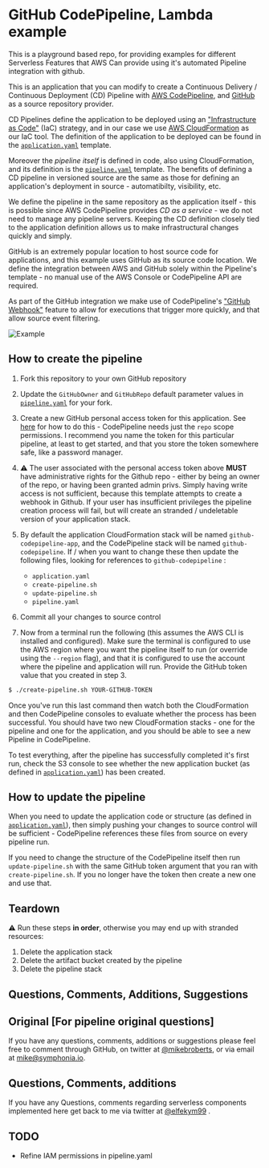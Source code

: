 # GitHub CodePipeline, Lambda example

This is a playground based repo, for providing examples for different Serverless Features that AWS Can provide using it's automated Pipeline integration with github.


This is an application that you can modify to create a Continuous Delivery / Continuous Deployment (CD) Pipeline
with [AWS CodePipeline](https://aws.amazon.com/codepipeline/), and [GitHub](https://github.com/) as a source repository provider.

CD Pipelines define the application to be deployed using an ["Infrastructure as Code"](https://en.wikipedia.org/wiki/Infrastructure_as_code) (IaC) strategy, and in our case we use [AWS CloudFormation](https://aws.amazon.com/cloudformation/) as our IaC tool. The definition of the application to be deployed can be found in the [`application.yaml`](./application.yaml) template.

Moreover the *pipeline itself* is defined in code, also using CloudFormation, and its definition is the [`pipeline.yaml`](./pipeline.yaml) template. The benefits of defining a CD pipeline in versioned source are the same as those for defining an application's deployment in source - automatibilty, visibility, etc. 

We define the pipeline in the same repository as the application itself - this is possible since AWS CodePipeline provides *CD as a service* - we do not need to manage any pipeline servers. Keeping the CD definition closely tied to the application definition allows us to make infrastructural changes quickly and simply.

GitHub is an extremely popular location to host source code for applications, and this example uses GitHub as its source code location. We define the integration between AWS and GitHub solely within the Pipeline's template - no manual use of the AWS Console or CodePipeline API are required.

As part of the GitHub integration we make use of CodePipeline's ["GitHub Webhook"](https://docs.aws.amazon.com/codepipeline/latest/userguide/pipelines-webhooks.html) feature to allow for executions that trigger more quickly, and that allow source event filtering.

![Example](images/githubpipeline.png "Example of a successful execution")

## How to create the pipeline

1. Fork this repository to your own GitHub repository

1. Update the `GitHubOwner` and `GitHubRepo` default parameter values in [`pipeline.yaml`](./pipeline.yaml) for your fork.

1. Create a new GitHub personal access token for this application. See [here](https://help.github.com/articles/creating-a-personal-access-token-for-the-command-line/) for how to do this - CodePipeline needs just the `repo` scope permissions. I recommend you name the token for this particular pipeline, at least to get started, and that you store the token somewhere safe, like a password manager.

1. :warning: The user associated with the personal access token above **MUST** have administrative rights for the Github repo - either by being an owner of the repo, or having been granted admin privs. Simply having write access is not sufficient, because this template attempts to create a webhook in Github. If your user has insufficient privileges the pipeline creation process will fail, but will create an stranded / undeletable version of your application stack.

1. By default the application CloudFormation stack will be named `github-codepipeline-app`, and the CodePipeline stack will be named `github-codepipeline`. If / when you want to change these then update the following files, looking for references to `github-codepipeline` :
    * `application.yaml`
    * `create-pipeline.sh`
    * `update-pipeline.sh`
    * `pipeline.yaml`

1. Commit all your changes to source control

1. Now from a terminal run the following (this assumes the AWS CLI is installed and configured). Make sure the terminal is configured to use the AWS region where you want the pipeline itself to run (or override using the `--region` flag), and that it is configured to use the account where the pipeline and application will run. Provide the GitHub token value that you created in step 3.

``` bash
$ ./create-pipeline.sh YOUR-GITHUB-TOKEN
```

Once you've run this last command then watch both the CloudFormation and then CodePipeline consoles to evaluate whether the process has been successful. You should have two new CloudFormation stacks - one for the pipeline and one for the application, and you should be able to see a new Pipeline in CodePipeline.

To test everything, after the pipeline has successfully completed it's first run, check the S3 console to see whether the new application bucket (as defined in [`application.yaml`](./application.yaml)) has been created.

## How to update the pipeline

When you need to update the application code or structure (as defined in [`application.yaml`](./application.yaml)), then simply pushing your changes to source control will be sufficient - CodePipeline references these files from source on every pipeline run.

If you need to change the structure of the CodePipeline itself then run `update-pipeline.sh` with the same GitHub token argument that you ran with `create-pipeline.sh`. If you no longer have the token then create a new one and use that.

## Teardown

:warning: Run these steps **in order**, otherwise you may end up with stranded resources:

1. Delete the application stack
1. Delete the artifact bucket created by the pipeline
1. Delete the pipeline stack

## Questions, Comments, Additions, Suggestions
## Original [For pipeline original questions]
If you have any questions, comments, additions or suggestions please feel free to comment through GitHub, on twitter at [@mikebroberts](https://twitter.com/mikebroberts), or via email at mike@symphonia.io.

## Questions, Comments, additions
If you have any Questions, comments regarding serverless components implemented here get back to me via twitter at [@elfekym99](https://twitter.com/elfekym99) . 

## TODO

* Refine IAM permissions in pipeline.yaml